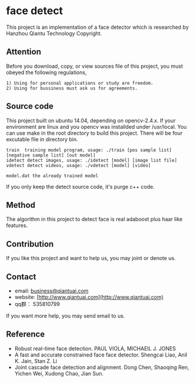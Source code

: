 # face detect 
This project is an implementation of a face detector which is researched by Hanzhou Qiantu Technology Copyright.

## Attention
Before you download, copy, or view sources file of this project, you must obeyed the following regulations,

    1) Using for personal applications or study are freedom.
    2) Using for bussiness must ask us for agreements.

## Source code
This project built on ubuntu 14.04, depending on opencv-2.4.x. If your environment are linux and you opencv was
installded under /usr/local. You can use make in the root directory to build this project. There will be four excutable
file in directory bin.

    train  training model program, usage: ./train [pos sample list] [negative sample list] [out model]
    idetect detect images, usage: ./idetect [model] [image list file]
    vdetect detect videos, usage: ./vdetect [model] [video]

    model.dat the already trained model
If you only keep the detect source code, it's purge c++ code.

## Method
The algorithm in this project to detect face is real adaboost plus haar like features.

## Contribution
If you like this project and want to help us, you may joint or denote us.

## Contact 
* email: <business@qiantuai.com>
* website: [http://www.qiantuai.com](http://www.qiantuai.com)
* qq群： 535810799

If you want more help, you may send email to us. 

## Reference 
* Robust real-time face detection. PAUL VIOLA, MICHAEIL J. JONES
* A fast and accurate constrained face face detector. Shengcai Liao, Anil K. Jain, Stan Z. Li 
* Joint cascade face detection and alignment. Dong Chen, Shaoqing Ren, Yichen Wei, Xudong Chao, Jian Sun.

